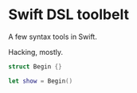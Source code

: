 # Swift DSL toolbelt

A few syntax tools in Swift.

Hacking, mostly.

```swift
struct Begin {}

let show = Begin()
```